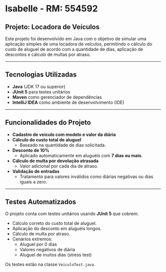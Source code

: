# Isabelle - RM: 554592

##  Projeto: Locadora de Veículos

Este projeto foi desenvolvido em Java com o objetivo de simular uma aplicação simples de uma locadora de veículos, permitindo o cálculo do custo de aluguel de acordo com a quantidade de dias, aplicação de descontos e cálculo de multas por atraso.

---

##  Tecnologias Utilizadas

- **Java** (JDK 17 ou superior)
- **JUnit 5** para testes unitários
- **Maven** como gerenciador de dependências
- **IntelliJ IDEA** como ambiente de desenvolvimento (IDE)

---

##  Funcionalidades do Projeto

- **Cadastro de veículo com modelo e valor da diária**
- **Cálculo do custo total de aluguel**
  - Baseado na quantidade de dias solicitada.
- **Desconto de 10%**
  - Aplicado automaticamente em aluguéis com **7 dias ou mais**.
- **Cálculo de multa por devolução atrasada**
  - Valor adicional por cada dia de atraso.
- **Validação de entradas**
  - Tratamento para valores inválidos como diárias negativas ou dias iguais a zero.

---

## Testes Automatizados

O projeto conta com testes unitários usando **JUnit 5** que cobrem:

- Cálculo correto do custo total de aluguel.
- Aplicação do desconto em aluguéis longos.
- Cálculo de multa por atraso.
- Cenários extremos:
  - Aluguel por 0 dias
  - Valores negativos de diária
  - Aluguel de muitos dias (stress test)

Os testes estão na classe `VeiculoTest.java`.
